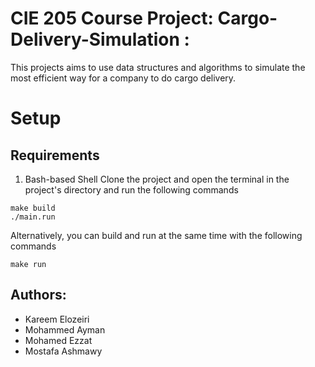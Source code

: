 # CIE 205 Course Project: Cargo-Delivery-Simulation :
  This projects aims to use data structures and algorithms to simulate the most efficient way for a company to do cargo delivery.

# Setup
## Requirements
  1. Bash-based Shell
Clone the project and open the terminal in the project's directory and run the following commands
```
make build
./main.run
```
Alternatively, you can build and run at the same time with the following commands
```
make run
```

## Authors:
- Kareem Elozeiri
- Mohammed Ayman
- Mohamed Ezzat
- Mostafa Ashmawy 
